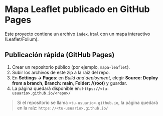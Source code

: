 # Mapa Leaflet publicado en GitHub Pages

Este proyecto contiene un archivo `index.html` con un mapa interactivo (Leaflet/Folium).

## Publicación rápida (GitHub Pages)
1. Crear un repositorio público (por ejemplo, `mapa-leaflet`).
2. Subir los archivos de este zip a la raíz del repo.
3. En **Settings → Pages**: en *Build and deployment*, elegir **Source: Deploy from a branch**, **Branch: main**, **Folder: /(root)** y guardar.
4. La página quedará disponible en: `https://<tu-usuario>.github.io/<repo>/`

> Si el repositorio se llama `<tu-usuario>.github.io`, la página quedará en la raíz: `https://<tu-usuario>.github.io/`
